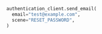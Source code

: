 ```python
authentication_client.send_email(
  email="test@example.com",
  scene="RESET_PASSWORD",
)
```

```c#

```

